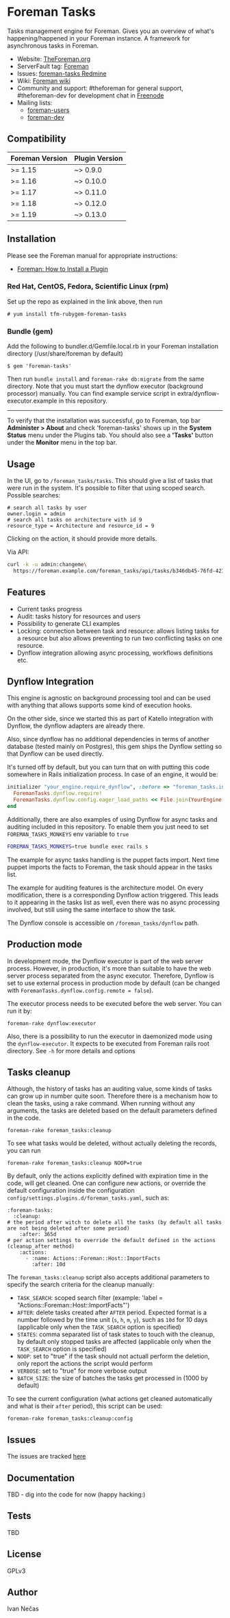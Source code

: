 Foreman Tasks
=============

Tasks management engine for Foreman. Gives you an overview of what's
happening/happened in your Foreman instance. A framework for asynchronous tasks in Foreman.

* Website: [TheForeman.org](http://theforeman.org)
* ServerFault tag: [Foreman](http://serverfault.com/questions/tagged/foreman)
* Issues: [foreman-tasks Redmine](http://projects.theforeman.org/projects/foreman-tasks)
* Wiki: [Foreman wiki](http://projects.theforeman.org/projects/foreman/wiki/About)
* Community and support: #theforeman for general support, #theforeman-dev for development chat in [Freenode](irc.freenode.net)
* Mailing lists:
    * [foreman-users](https://groups.google.com/forum/?fromgroups#!forum/foreman-users)
    * [foreman-dev](https://groups.google.com/forum/?fromgroups#!forum/foreman-dev)

## Compatibility

| Foreman Version | Plugin Version |
| --------------- | -------------- |
| >= 1.15         | ~> 0.9.0       |
| >= 1.16         | ~> 0.10.0      |
| >= 1.17         | ~> 0.11.0      |
| >= 1.18         | ~> 0.12.0      |
| >= 1.19         | ~> 0.13.0      |

Installation
------------

Please see the Foreman manual for appropriate instructions:

* [Foreman: How to Install a Plugin](http://theforeman.org/manuals/latest/index.html#6.1InstallaPlugin)

### Red Hat, CentOS, Fedora, Scientific Linux (rpm)

Set up the repo as explained in the link above, then run

    # yum install tfm-rubygem-foreman-tasks

### Bundle (gem)

Add the following to bundler.d/Gemfile.local.rb in your Foreman installation directory (/usr/share/foreman by default)

    $ gem 'foreman-tasks'

Then run `bundle install` and `foreman-rake db:migrate` from the same directory. Note that you must start the
dynflow executor (background processor) manually. You can find example service script in 
extra/dynflow-executor.example in this repository.

--------------

To verify that the installation was successful, go to Foreman, top bar **Administer > About** and check 'foreman-tasks' shows up in the **System Status** menu under the Plugins tab. You should also see a **'Tasks'** button under the **Monitor** menu in the top bar.

Usage
-----

In the UI, go to `/foreman_tasks/tasks`. This should give a list of
tasks that were run in the system. It's possible to filter that using
scoped search. Possible searches:

```
# search all tasks by user
owner.login = admin
# search all tasks on architecture with id 9
resource_type = Architecture and resource_id = 9
```

Clicking on the action, it should provide more details.

Via API:

```bash
curl -k -u admin:changeme\
  https://foreman.example.com/foreman_tasks/api/tasks/b346db45-76fd-4217-9247-aac51b5cde4e -H 'Accept: application/json'
```

Features
--------

* Current tasks progress
* Audit: tasks history for resources and users
* Possibility to generate CLI examples
* Locking: connection between task and resource: allows listing tasks
  for a resource but also allows preventing to run two
  conflicting tasks on one resource.
* Dynflow integration allowing async processing, workflows definitions etc.


Dynflow Integration
-------------------

This engine is agnostic on background processing tool and can be used
with anything that allows supports some kind of execution hooks.

On the other side, since we started this as part of Katello
integration with Dynflow, the dynflow adapters are already there.

Also, since dynflow has no additional dependencies in terms of another
database (tested mainly on Postgres), this gem ships the Dynflow
setting so that Dynflow can be used directly.

It's turned off by default, but you can turn that on with putting this
code somewhere in Rails initialization process. In case of an engine,
it would be:

```ruby
initializer "your_engine.require_dynflow", :before => "foreman_tasks.initialize_dynflow" do |app|
  ForemanTasks.dynflow.require!
  ForemanTasks.dynflow.config.eager_load_paths << File.join(YourEngine::Engine.root, 'app/lib/actions')
end
```

Additionally, there are also examples of using Dynflow for async tasks
and auditing included in this repository. To enable them you just need
to set `FOREMAN_TASKS_MONKEYS` env variable to `true`

```bash
FOREMAN_TASKS_MONKEYS=true bundle exec rails s
```

The example for async tasks handling is the puppet facts import. Next
time puppet imports the facts to Foreman, the task should appear in
the tasks list.

The example for auditing features is the architecture model. On every
modification, there is a corresponding Dynflow action triggered. This
leads to it appearing in the tasks list as well, even there was no
async processing involved, but still using the same interface to
show the task.

The Dynflow console is accessible on `/foreman_tasks/dynflow` path.

## Production mode

In development mode, the Dynflow executor is part of the web server
process. However, in production, it's more than suitable to have the
web server process separated from the async executor. Therefore,
Dynflow is set to use external process in production mode by default
(can be changed with `ForemanTasks.dynflow.config.remote = false`).

The executor process needs to be executed before the web server. You
can run it by:

```
foreman-rake dynflow:executor
```

Also, there is a possibility to run the executor in daemonized mode
using the `dynflow-executor`. It expects to be executed from Foreman
rails root directory. See `-h` for more details and options

Tasks cleanup
-------------

Although, the history of tasks has an auditing value, some kinds of
tasks can grow up in number quite soon. Therefore there is a mechanism
how to clean the tasks, using a rake command. When running without
any arguments, the tasks are deleted based on the default parameters
defined in the code.

```
foreman-rake foreman_tasks:cleanup
```

To see what tasks would be deleted, without actually deleting the records, you can run

```
foreman-rake foreman_tasks:cleanup NOOP=true
```

By default, only the actions explicitly defined with expiration time
in the code, will get cleaned. One can configure new actions, or
override the default configuration inside the configuration
`config/settings.plugins.d/foreman_tasks.yaml`, such as:


```
:foreman-tasks:
  :cleanup:
# the period after witch to delete all the tasks (by default all tasks are not being deleted after some period)
    :after: 365d
# per action settings to override the default defined in the actions (cleanup_after method)
    :actions:
      - :name: Actions::Foreman::Host::ImportFacts
        :after: 10d

```

The `foreman_tasks:cleanup` script also accepts additional parameters
to specify the search criteria for the cleanup manually:

* `TASK_SEARCH`: scoped search filter (example: 'label =
  "Actions::Foreman::Host::ImportFacts"')
* `AFTER`: delete tasks created after `AFTER` period. Expected format
  is a number followed by the time unit (`s`, `h`, `m`, `y`), such as
  `10d` for 10 days (applicable only when the `TASK_SEARCH` option is
  specified)
* `STATES`: comma separated list of task states to touch with the
  cleanup, by default only stopped tasks are affected
  (applicable only when the `TASK_SEARCH` option is specified)
* `NOOP`: set to "true" if the task should not actuall perform the
  deletion, only report the actions the script would perform
* `VERBOSE`: set to "true" for more verbose output
* `BATCH_SIZE`: the size of batches the tasks get processed in (1000 by default)

To see the current configuration (what actions get cleaned
automatically and what is their `after` period), this script can be
used:

```
foreman-rake foreman_tasks:cleanup:config
```

Issues
------

The issues are tracked [here](http://projects.theforeman.org/projects/foreman-tasks/issues)

Documentation
-------------

TBD - dig into the code for now (happy hacking:)

Tests
-----

TBD

License
-------

GPLv3

Author
------

Ivan Nečas
